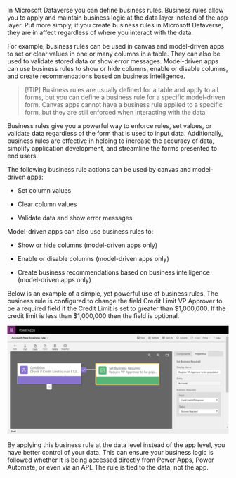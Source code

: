 In Microsoft Dataverse you can define business rules. Business rules allow you
to apply and maintain business logic at the data layer instead of the app layer.
Put more simply, if you create business rules in Microsoft Dataverse, they are
in affect regardless of where you interact with the data.

For example, business rules can be used in canvas and model-driven apps to set
or clear values in one or many columns in a table. They can also be used to
validate stored data or show error messages. Model-driven apps can use business
rules to show or hide columns, enable or disable columns, and create
recommendations based on business intelligence.

>   [!TIP] Business rules are usually defined for a table and apply to all
>   forms, but you can define a business rule for a specific model-driven form.
>   Canvas apps cannot have a business rule applied to a specific form, but they
>   are still enforced when interacting with the data.

Business rules give you a powerful way to enforce rules, set values, or validate
data regardless of the form that is used to input data. Additionally, business
rules are effective in helping to increase the accuracy of data, simplify
application development, and streamline the forms presented to end users.

The following business rule actions can be used by canvas and model-driven apps:

-   Set column values

-   Clear column values

-   Validate data and show error messages

Model-driven apps can also use business rules to:

-   Show or hide columns (model-driven apps only)

-   Enable or disable columns (model-driven apps only)

-   Create business recommendations based on business intelligence (model-driven
    apps only)

Below is an example of a simple, yet powerful use of business rules. The
business rule is configured to change the field Credit Limit VP Approver to be a
required field if the Credit Limit is set to greater than \$1,000,000. If the
credit limit is less than \$1,000,000 then the field is optional.

![](../media/business-rule.png)

By applying this business rule at the data level instead of the app level, you
have better control of your data. This can ensure your business logic is
followed whether it is being accessed directly from Power Apps, Power Automate,
or even via an API. The rule is tied to the data, not the app.
